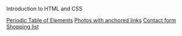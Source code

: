Introduction to HTML and CSS

<a href="https://htmlpreview.github.io/?https://github.com/DGubliauskas/ND-viesa/blob/main/HTML_CSS/2023-01-11/Periodin%C4%97.html">Periodic Table of Elements</a>
<a href="https://htmlpreview.github.io/?https://github.com/DGubliauskas/ND-viesa/blob/main/HTML_CSS/2023-01-12/Nuotraukos.html">Photos with anchored links</a>
<a href="https://htmlpreview.github.io/?https://github.com/DGubliauskas/ND-viesa/blob/main/HTML_CSS/2023-01-18/Kontaktine_forma.html">Contact form</a>
<a href="https://htmlpreview.github.io/?https://github.com/DGubliauskas/ND-viesa/blob/main/HTML_CSS/2023-01-31/bootstrap.html">Shopping list</a>
